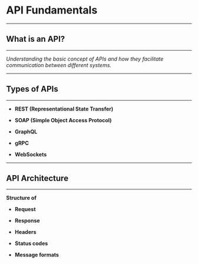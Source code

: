 # API Fundamentals

---
## What is an API?
---

*Understanding the basic concept of APIs and how they facilitate communication between different systems.*

---
## Types of APIs
---

* **REST (Representational State Transfer)**

* **SOAP (Simple Object Access Protocol)**

* **GraphQL**

* **gRPC**

* **WebSockets**

---
## API Architecture
---

**Structure of**

* **Request**

* **Response**

* **Headers**

* **Status codes**

* **Message formats**
